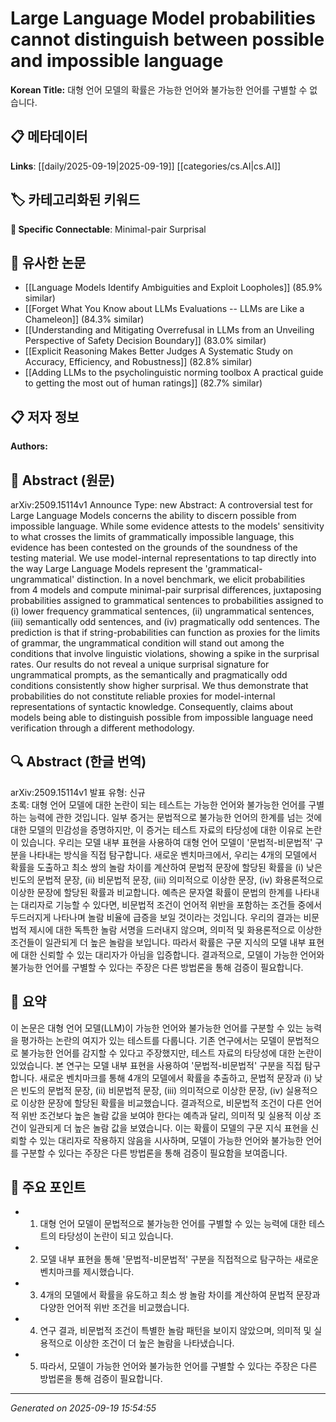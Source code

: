
# Large Language Model probabilities cannot distinguish between possible and impossible language

**Korean Title:** 대형 언어 모델의 확률은 가능한 언어와 불가능한 언어를 구별할 수 없습니다.

## 📋 메타데이터

**Links**: [[daily/2025-09-19|2025-09-19]] [[categories/cs.AI|cs.AI]]

## 🏷️ 카테고리화된 키워드
**🔗 Specific Connectable**: Minimal-pair Surprisal

## 🔗 유사한 논문
- [[Language Models Identify Ambiguities and Exploit Loopholes]] (85.9% similar)
- [[Forget What You Know about LLMs Evaluations -- LLMs are Like a Chameleon]] (84.3% similar)
- [[Understanding and Mitigating Overrefusal in LLMs from an Unveiling Perspective of Safety Decision Boundary]] (83.0% similar)
- [[Explicit Reasoning Makes Better Judges A Systematic Study on Accuracy, Efficiency, and Robustness]] (82.8% similar)
- [[Adding LLMs to the psycholinguistic norming toolbox A practical guide to getting the most out of human ratings]] (82.7% similar)

## 📋 저자 정보

**Authors:** 

## 📄 Abstract (원문)

arXiv:2509.15114v1 Announce Type: new 
Abstract: A controversial test for Large Language Models concerns the ability to discern possible from impossible language. While some evidence attests to the models' sensitivity to what crosses the limits of grammatically impossible language, this evidence has been contested on the grounds of the soundness of the testing material. We use model-internal representations to tap directly into the way Large Language Models represent the 'grammatical-ungrammatical' distinction. In a novel benchmark, we elicit probabilities from 4 models and compute minimal-pair surprisal differences, juxtaposing probabilities assigned to grammatical sentences to probabilities assigned to (i) lower frequency grammatical sentences, (ii) ungrammatical sentences, (iii) semantically odd sentences, and (iv) pragmatically odd sentences. The prediction is that if string-probabilities can function as proxies for the limits of grammar, the ungrammatical condition will stand out among the conditions that involve linguistic violations, showing a spike in the surprisal rates. Our results do not reveal a unique surprisal signature for ungrammatical prompts, as the semantically and pragmatically odd conditions consistently show higher surprisal. We thus demonstrate that probabilities do not constitute reliable proxies for model-internal representations of syntactic knowledge. Consequently, claims about models being able to distinguish possible from impossible language need verification through a different methodology.

## 🔍 Abstract (한글 번역)

arXiv:2509.15114v1 발표 유형: 신규  
초록: 대형 언어 모델에 대한 논란이 되는 테스트는 가능한 언어와 불가능한 언어를 구별하는 능력에 관한 것입니다. 일부 증거는 문법적으로 불가능한 언어의 한계를 넘는 것에 대한 모델의 민감성을 증명하지만, 이 증거는 테스트 자료의 타당성에 대한 이유로 논란이 있습니다. 우리는 모델 내부 표현을 사용하여 대형 언어 모델이 '문법적-비문법적' 구분을 나타내는 방식을 직접 탐구합니다. 새로운 벤치마크에서, 우리는 4개의 모델에서 확률을 도출하고 최소 쌍의 놀람 차이를 계산하여 문법적 문장에 할당된 확률을 (i) 낮은 빈도의 문법적 문장, (ii) 비문법적 문장, (iii) 의미적으로 이상한 문장, (iv) 화용론적으로 이상한 문장에 할당된 확률과 비교합니다. 예측은 문자열 확률이 문법의 한계를 나타내는 대리자로 기능할 수 있다면, 비문법적 조건이 언어적 위반을 포함하는 조건들 중에서 두드러지게 나타나며 놀람 비율에 급증을 보일 것이라는 것입니다. 우리의 결과는 비문법적 제시에 대한 독특한 놀람 서명을 드러내지 않으며, 의미적 및 화용론적으로 이상한 조건들이 일관되게 더 높은 놀람을 보입니다. 따라서 확률은 구문 지식의 모델 내부 표현에 대한 신뢰할 수 있는 대리자가 아님을 입증합니다. 결과적으로, 모델이 가능한 언어와 불가능한 언어를 구별할 수 있다는 주장은 다른 방법론을 통해 검증이 필요합니다.

## 📝 요약

이 논문은 대형 언어 모델(LLM)이 가능한 언어와 불가능한 언어를 구분할 수 있는 능력을 평가하는 논란의 여지가 있는 테스트를 다룹니다. 기존 연구에서는 모델이 문법적으로 불가능한 언어를 감지할 수 있다고 주장했지만, 테스트 자료의 타당성에 대한 논란이 있었습니다. 본 연구는 모델 내부 표현을 사용하여 '문법적-비문법적' 구분을 직접 탐구합니다. 새로운 벤치마크를 통해 4개의 모델에서 확률을 추출하고, 문법적 문장과 (i) 낮은 빈도의 문법적 문장, (ii) 비문법적 문장, (iii) 의미적으로 이상한 문장, (iv) 실용적으로 이상한 문장에 할당된 확률을 비교했습니다. 결과적으로, 비문법적 조건이 다른 언어적 위반 조건보다 높은 놀람 값을 보여야 한다는 예측과 달리, 의미적 및 실용적 이상 조건이 일관되게 더 높은 놀람 값을 보였습니다. 이는 확률이 모델의 구문 지식 표현을 신뢰할 수 있는 대리자로 작용하지 않음을 시사하며, 모델이 가능한 언어와 불가능한 언어를 구분할 수 있다는 주장은 다른 방법론을 통해 검증이 필요함을 보여줍니다.

## 🎯 주요 포인트

- 1. 대형 언어 모델이 문법적으로 불가능한 언어를 구별할 수 있는 능력에 대한 테스트의 타당성이 논란이 되고 있습니다.

- 2. 모델 내부 표현을 통해 '문법적-비문법적' 구분을 직접적으로 탐구하는 새로운 벤치마크를 제시했습니다.

- 3. 4개의 모델에서 확률을 유도하고 최소 쌍 놀람 차이를 계산하여 문법적 문장과 다양한 언어적 위반 조건을 비교했습니다.

- 4. 연구 결과, 비문법적 조건이 특별한 놀람 패턴을 보이지 않았으며, 의미적 및 실용적으로 이상한 조건이 더 높은 놀람을 나타냈습니다.

- 5. 따라서, 모델이 가능한 언어와 불가능한 언어를 구별할 수 있다는 주장은 다른 방법론을 통해 검증이 필요합니다.

---

*Generated on 2025-09-19 15:54:55*